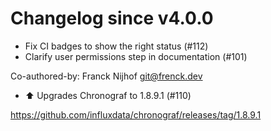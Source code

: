 # Changelog since v4.0.0
- Fix CI badges to show the right status (#112) 
- Clarify user permissions step in documentation (#101)

Co-authored-by: Franck Nijhof <git@frenck.dev> 
- ⬆️ Upgrades Chronograf to 1.8.9.1 (#110)

https://github.com/influxdata/chronograf/releases/tag/1.8.9.1 

